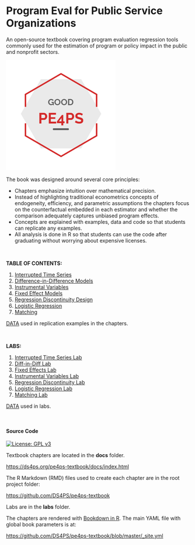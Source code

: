 # Program Eval for Public Service Organizations 

An open-source textbook covering program evaluation regression tools commonly used for the estimation of program or policy impact in the public and nonprofit sectors. 

![](https://raw.githubusercontent.com/DS4PS/pe4ps/master/docs/images/logo-red.png)

The book was designed around several core principles: 

* Chapters emphasize intuition over mathematical precision. 
* Instead of highlighting traditional econometrics concepts of endogeneity, efficiency, and parametric assumptions the chapters focus on the counterfactual embedded in each estimator and whether the comparison adequately captures unbiased program effects. 
* Concepts are explained with examples, data and code so that students can replicate any examples. 
* All analysis is done in R so that students can use the code after graduating without worrying about expensive licenses. 

<br>

**TABLE OF CONTENTS:**

1. [Interrupted Time Series](https://ds4ps.org/pe4ps-textbook/docs/p-020-time-series.html) 
1. [Difference-in-Difference Models](https://ds4ps.org/pe4ps-textbook/docs/p-030-diff-in-diff.html) 
1. [Instrumental Variables](https://ds4ps.org/pe4ps-textbook/docs/p-050-instrumental-variables.html) 
1. [Fixed Effect Models](https://ds4ps.org/pe4ps-textbook/docs/p-040-fixed-effects.html) 
1. [Regression Discontinuity Design](https://ds4ps.org/pe4ps-textbook/docs/p-060-reg-discontinuity.html) 
1. [Logistic Regression](https://ds4ps.org/pe4ps-textbook/docs/p-070-logistic-regression.html) 
1. [Matching](https://ds4ps.org/pe4ps-textbook/docs/p-080-matching) 

[DATA](https://github.com/DS4PS/pe4ps-textbook/tree/master/data) used in replication examples in the chapters.  

<br>

**LABS:**

1. [Interrupted Time Series Lab](https://ds4ps.org/pe4ps-textbook/labs/time-series-lab.html) 
1. [Diff-in-Diff Lab](https://ds4ps.org/pe4ps-textbook/labs/diff-in-diff-lab.html)  
1. [Fixed Effects Lab](https://ds4ps.org/pe4ps-textbook/labs/fixed-effects-lab.html) 
1. [Instrumental Variables Lab](https://ds4ps.org/pe4ps-textbook/labs/instrumental-variables.html) 
1. [Regression Discontinuity Lab](https://ds4ps.org/pe4ps-textbook/labs/regression-discontinuity-lab.html)  
1. [Logistic Regression Lab](https://ds4ps.org/pe4ps-textbook/labs/logit-lab.html)  
1. [Matching Lab](https://ds4ps.org/pe4ps-textbook/labs/matching-lab.html) 

[DATA](https://github.com/DS4PS/pe4ps-textbook/tree/master/labs/DATA) used in labs.  

<br>


#### Source Code  

[![License: GPL v3](https://img.shields.io/badge/License-GPLv3-blue.svg)](https://www.gnu.org/licenses/gpl-3.0)


Textbook chapters are located in the **docs** folder.

https://ds4ps.org/pe4ps-textbook/docs/index.html

The R Markdown (RMD) files used to create each chapter are in the root project folder: 

https://github.com/DS4PS/pe4ps-textbook

Labs are in the **labs** folder. 

The chapters are rendered with [Bookdown in R](https://bookdown.org/). The main YAML file with global book parameters is at:

https://github.com/DS4PS/pe4ps-textbook/blob/master/_site.yml








